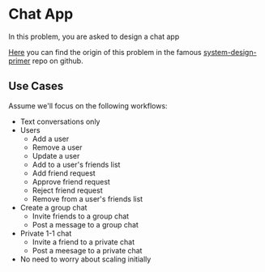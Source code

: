 # Chat App

In this problem, you are asked to design a chat app

[Here](https://github.com/donnemartin/system-design-primer/blob/master/solutions/object_oriented_design/online_chat/online_chat.ipynb)
you can find the origin of this problem in the famous [system-design-primer](https://github.com/donnemartin/system-design-primer) repo
on github.

## Use Cases

Assume we'll focus on the following workflows:
- Text conversations only
- Users
    - Add a user
    - Remove a user
    - Update a user
    - Add to a user's friends list
    - Add friend request
    - Approve friend request
    - Reject friend request
    - Remove from a user's friends list
- Create a group chat
    - Invite friends to a group chat
    - Post a message to a group chat
- Private 1-1 chat
    - Invite a friend to a private chat
    - Post a meesage to a private chat
- No need to worry about scaling initially
